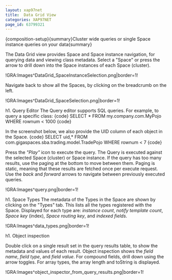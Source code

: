 ```yaml
---
layout: xap97net
title:  Data Grid View
categories: XAP97NET
page_id: 63799321
---
```


{composition-setup}{summary}Cluster wide queries or single Space instance queries on your data{summary}

The Data Grid view provides Space and Space instance navigation, for querying data and viewing class metadata.
Select a "Space" or press the arrow to drill down into the Space instances of each Space (cluster).

!GRA:Images^DataGrid_SpaceInstanceSelection.png|border=1!

Navigate back to show all the Spaces, by clicking on the breadcrumb on the left.

!GRA:Images^DataGrid_SpaceSelection.png|border=1!

h1. Query Editor
The Query editor supports SQL queries. For example, to query a specific class:
{code}
SELECT * FROM my.company.com.MyPojo WHERE rownum < 1000
{code}

In the screenshot below, we also provide the UID column of each object in the Space.
{code}
SELECT uid,* FROM com.gigaspaces.sba.trading.model.TradePojo WHERE rownum < 7
{code}

Press the *"Play"* icon to execute the query. The Query is executed against the selected Space (cluster) or Space instance.
If the query has too many results, use the paging at the bottom to move between them. Paging is static, meaning that these results are fetched once per execute request.
Use the *back* and *forward* arrows to navigate between previously executed queries.

!GRA:Images^query.png|border=1!

h1. Space Types
The metadata of the Types in the Space are shown by clicking on the "Types" tab. This lists all the types registered with the Space.
Displayed for each type are: *instance count*, *notify template count*, *Space key* (index), *Space routing key*, and *indexed fields*.

!GRA:Images^data_types.png|border=1!

h1. Object inspection

Double click on a single result set in the query results table, to show the metadata and values of each result.
Object inspection shows the *field name*, *field type*, and *field value*. For compound fields, drill down using the arrow toggles.
For array types, the array length and toString is displayed.

!GRA:Images^object_inspector_from_query_results.png|border=1!

